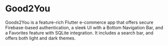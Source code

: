 # Good2You
Goods2You is a feature-rich Flutter e-commerce app that offers secure Firebase-based authentication, a sleek UI with a Bottom Navigation Bar, and a Favorites feature with SQLite integration. It includes a search bar, and offers both light and dark themes.
